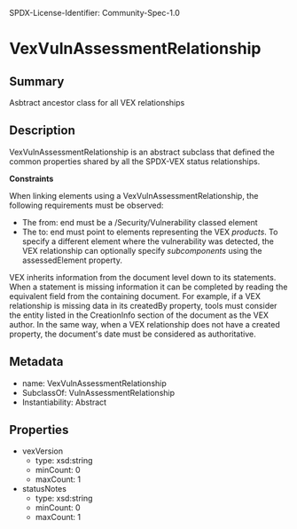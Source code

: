SPDX-License-Identifier: Community-Spec-1.0

# VexVulnAssessmentRelationship

## Summary

Asbtract ancestor class for all VEX relationships

## Description

VexVulnAssessmentRelationship is an abstract subclass that defined the common
properties shared by all the SPDX-VEX status relationships.

**Constraints**

When linking elements using a VexVulnAssessmentRelationship, the following
requirements must be observed:

- The from: end must be a /Security/Vulnerability classed element
- The to: end must point to elements representing the VEX _products_. To
specify a different element where the vulnerability was detected, the VEX
relationship can optionally specify _subcomponents_ using the assessedElement
property.

VEX inherits information from the document level down to its statements. When a
statement is missing information it can be completed by reading the equivalent
field from the containing document. For example, if a VEX relationship is
missing data in its createdBy property, tools must consider the entity
listed in the CreationInfo section of the document as the VEX author.
In the same way, when a VEX relationship does not have a created property,
the document's date must be considered as authoritative.

## Metadata

- name: VexVulnAssessmentRelationship
- SubclassOf: VulnAssessmentRelationship
- Instantiability: Abstract

## Properties

- vexVersion
  - type: xsd:string
  - minCount: 0
  - maxCount: 1
- statusNotes
  - type: xsd:string
  - minCount: 0
  - maxCount: 1
